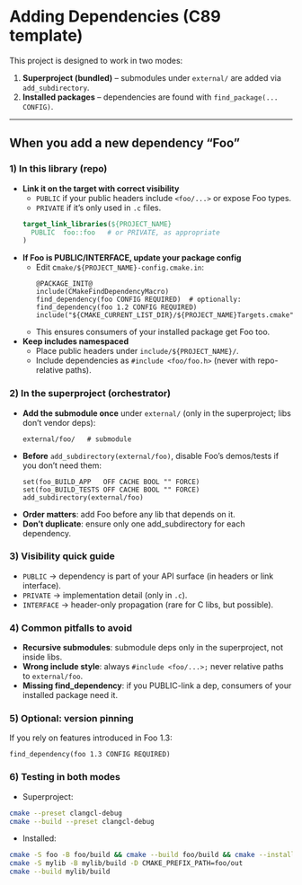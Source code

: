 # Adding Dependencies (C89 template)

This project is designed to work in two modes:

1. **Superproject (bundled)** – submodules under `external/` are added via `add_subdirectory`.
2. **Installed packages** – dependencies are found with `find_package(... CONFIG)`.

---

## When you add a new dependency “Foo”

### 1) In this library (repo)
- **Link it on the target with correct visibility**
    - `PUBLIC` if your public headers include `<foo/...>` or expose Foo types.
    - `PRIVATE` if it’s only used in `.c` files.
  ```cmake
  target_link_libraries(${PROJECT_NAME}
    PUBLIC  foo::foo   # or PRIVATE, as appropriate
  )
  
- **If Foo is PUBLIC/INTERFACE, update your package config**
  - Edit c`make/${PROJECT_NAME}-config.cmake.in`:
    ```text
    @PACKAGE_INIT@
    include(CMakeFindDependencyMacro)
    find_dependency(foo CONFIG REQUIRED)  # optionally: find_dependency(foo 1.2 CONFIG REQUIRED)
    include("${CMAKE_CURRENT_LIST_DIR}/${PROJECT_NAME}Targets.cmake")
    ```
  - This ensures consumers of your installed package get Foo too.
- **Keep includes namespaced**
  - Place public headers under `include/${PROJECT_NAME}/`.
  - Include dependencies as `#include <foo/foo.h>` (never with repo-relative paths).
### 2) In the superproject (orchestrator)
- **Add the submodule once** under `external/` (only in the superproject; libs don’t vendor deps):
    ```
    external/foo/   # submodule
    ```
- **Before** `add_subdirectory(external/foo)`, disable Foo’s demos/tests if you don’t need them:
    ```text
    set(foo_BUILD_APP   OFF CACHE BOOL "" FORCE)
    set(foo_BUILD_TESTS OFF CACHE BOOL "" FORCE)
    add_subdirectory(external/foo)
    ```
- **Order matters**: add Foo before any lib that depends on it.
- **Don’t duplicate**: ensure only one add_subdirectory for each dependency.
### 3) Visibility quick guide
- `PUBLIC` → dependency is part of your API surface (in headers or link interface).
- `PRIVATE` → implementation detail (only in `.c`).
- `INTERFACE` → header-only propagation (rare for C libs, but possible).

### 4) Common pitfalls to avoid
- **Recursive submodules**: submodule deps only in the superproject, not inside libs.
- **Wrong include style**: always `#include <foo/...>;` never relative paths to `external/foo`.
- **Missing find_dependency**: if you PUBLIC-link a dep, consumers of your installed package need it.
### 5) Optional: version pinning
If you rely on features introduced in Foo 1.3:
```
find_dependency(foo 1.3 CONFIG REQUIRED)
```
### 6) Testing in both modes
- Superproject:
```bash
cmake --preset clangcl-debug
cmake --build --preset clangcl-debug
```
- Installed:
```bash
cmake -S foo -B foo/build && cmake --build foo/build && cmake --install foo/build --prefix out
cmake -S mylib -B mylib/build -D CMAKE_PREFIX_PATH=foo/out
cmake --build mylib/build
```
